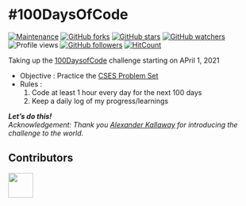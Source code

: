 # #100DaysOfCode
[![Maintenance](https://img.shields.io/badge/Maintained%3F-yes-green.svg)](https://GitHub.com/Tawishi/100DaysOfCode)
[![GitHub forks](https://img.shields.io/github/forks/Tawishi/100DaysOfCode.svg?style=social&label=Fork&maxAge=2592000)](https://GitHub.com/Tawishi/100DaysOfCode)
[![GitHub stars](https://img.shields.io/github/stars/Tawishi/100DaysOfCode.svg?style=social&label=Star&maxAge=2592000)](https://GitHub.com/Tawishi/100DaysOfCode/stargazers/)
[![GitHub watchers](https://img.shields.io/github/watchers/Tawishi/100DaysOfCode.svg?style=social&label=Watch&maxAge=2592000)](https://GitHub.com/Tawishi/100DaysOfCode/watchers/)
![Profile views](https://gpvc.arturio.dev/Tawishi)
[![GitHub followers](https://img.shields.io/github/followers/Tawishi.svg?style=social&label=Follow&maxAge=2592000)](https://GitHub.com/Tawishi?tab=followers)
[![HitCount](http://hits.dwyl.io/Tawishi/badges.svg)](http://hits.dwyl.io/Tawishi/badges)



Taking up the [100DaysofCode][1] challenge starting on APril 1, 2021

* Objective :  Practice the [CSES Problem Set][2]
* Rules : 
  1. Code at least 1 hour every day for the next 100 days
  1. Keep a daily log of my progress/learnings

***Let’s do this!*** <br>
_Acknowledgement: Thank you [Alexander Kallaway][5] for introducing the challenge to the world._

[1]:https://twitter.com/_100DaysOfCode
[2]:https://cses.fi/problemset/
[3]:https://twitter.com/Tawishi1
[4]:https://www.linkedin.com/posts/tawishisharma_100daysofcode-github-learning-activity-6731959496618381312-kb-z
[5]:https://github.com/kallaway

## Contributors
<a href="../../graphs/contributors"><img src="https://avatars1.githubusercontent.com/u/55306738?s=400&u=29c61396ce04502193bb4a8153d8d13774d1582a&v=4" width="50" height="50"></a>
